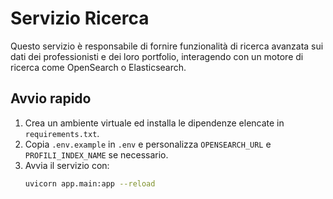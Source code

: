 # Servizio Ricerca

Questo servizio è responsabile di fornire funzionalità di ricerca avanzata sui dati dei professionisti e dei loro portfolio, interagendo con un motore di ricerca come OpenSearch o Elasticsearch.

## Avvio rapido

1. Crea un ambiente virtuale ed installa le dipendenze elencate in `requirements.txt`.
2. Copia `.env.example` in `.env` e personalizza `OPENSEARCH_URL` e `PROFILI_INDEX_NAME` se necessario.
3. Avvia il servizio con:
   ```bash
   uvicorn app.main:app --reload
   ```
